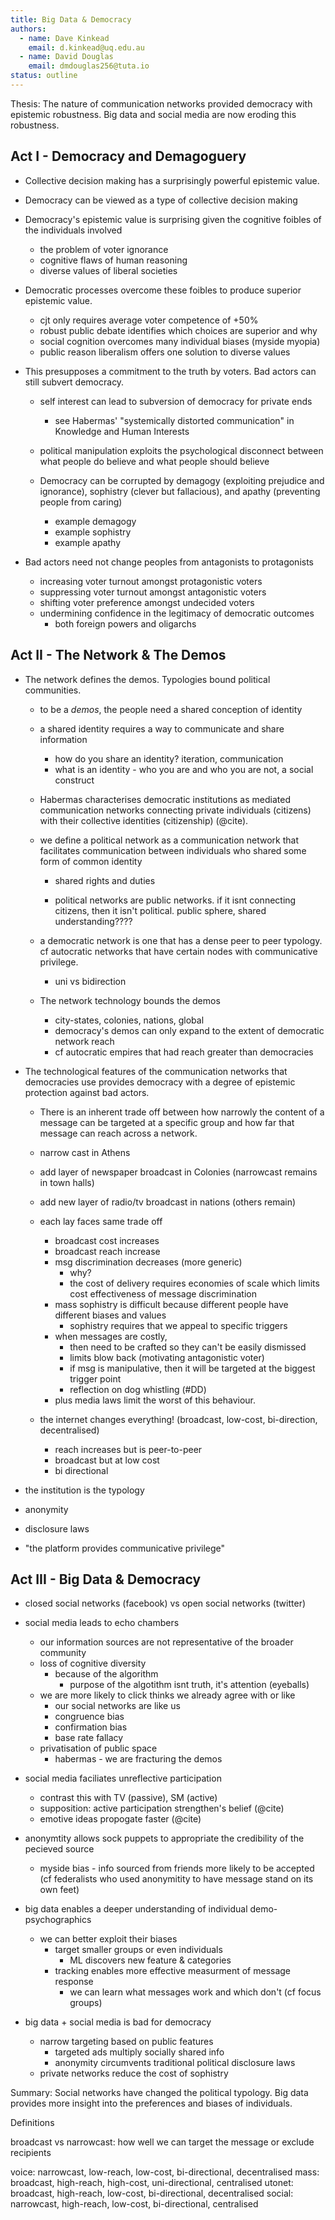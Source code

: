 ```yaml
---
title: Big Data & Democracy
authors: 
  - name: Dave Kinkead
    email: d.kinkead@uq.edu.au
  - name: David Douglas
    email: dmdouglas256@tuta.io
status: outline
---
```


Thesis: The nature of communication networks provided democracy with epistemic robustness.  Big data and social media are now eroding this robustness.

## Act I - Democracy and Demagoguery

- Collective decision making has a surprisingly powerful epistemic value.

- Democracy can be viewed as a type of collective decision making

- Democracy's epistemic value is surprising given the cognitive foibles of the individuals involved

  - the problem of voter ignorance
  - cognitive flaws of human reasoning
  - diverse values of liberal societies

- Democratic processes overcome these foibles to produce superior epistemic value.

  - cjt only requires average voter competence of +50%
  - robust public debate identifies which choices are superior and why
  - social cognition overcomes many individual biases (myside myopia) 
  - public reason liberalism offers one solution to diverse values

- This presupposes a commitment to the truth by voters. Bad actors can still subvert democracy.

  - self interest can lead to subversion of democracy for private ends
    - see Habermas' "systemically distorted communication" in Knowledge and Human Interests

  - political manipulation exploits the psychological disconnect between what people do believe and what people should believe

  - Democracy can be corrupted by demagogy (exploiting prejudice and ignorance), sophistry (clever but fallacious), and apathy (preventing people from caring)

    - example demagogy
    - example sophistry
    - example apathy

- Bad actors need not change peoples from antagonists to protagonists

  - increasing voter turnout amongst protagonistic voters
  - suppressing voter turnout amongst antagonistic voters
  - shifting voter preference amongst undecided voters
  - undermining confidence in the legitimacy of democratic outcomes
    - both foreign powers and oligarchs


## Act II - The Network & The Demos

- The network defines the demos. Typologies bound political communities.

  - to be a _demos_, the people need a shared conception of identity

  - a shared identity requires a way to communicate and share information
    - how do you share an identity? iteration, communication
    - what is an identity - who you are and who you are not, a social construct

  - Habermas characterises democratic institutions as mediated communication networks connecting private individuals (citizens) with their collective identities (citizenship) (@cite).

  - we define a political network as a communication network that facilitates communication between individuals who shared some form of common identity

    - shared rights and duties

    - political networks are public networks. if it isnt connecting citizens, then it isn't political.  public sphere, shared understanding????

  - a democratic network is one that has a dense peer to peer typology. cf autocratic networks that have certain nodes with communicative privilege.
    - uni vs bidirection

  - The network technology bounds the demos
    - city-states, colonies, nations, global
    - democracy's demos can only expand to the extent of democratic network reach
    - cf autocratic empires that had reach greater than democracies

- The technological features of the communication networks that democracies use provides democracy with a degree of epistemic protection against bad actors.

  - There is an inherent trade off between how narrowly the content of a message can be targeted at a specific group and how far that message can reach across a network.

  - narrow cast in Athens
  - add layer of newspaper broadcast in Colonies (narrowcast remains in town halls)
  - add new layer of radio/tv broadcast in nations (others remain)
  - each lay faces same trade off
    - broadcast cost increases
    - broadcast reach increase
    - msg discrimination decreases (more generic)
      - why?
      - the cost of delivery requires economies of scale which limits cost effectiveness of message discrimination
    - mass sophistry is difficult because different people have different biases and values
      - sophistry requires that we appeal to specific triggers     
    - when messages are costly, 
      - then need to be crafted so they can't be easily dismissed
      - limits blow back (motivating antagonistic voter)
      - if msg is manipulative, then it will be targeted at the biggest trigger point
      - reflection on dog whistling (#DD)
    - plus media laws limit the worst of this behaviour.      

  - the internet changes everything! (broadcast, low-cost, bi-direction, decentralised)
    - reach increases but is peer-to-peer
    - broadcast but at low cost
    - bi directional

- the institution is the typology
- anonymity
- disclosure laws

- "the platform provides communicative privilege"


## Act III - Big Data & Democracy

- closed social networks (facebook) vs open social networks (twitter) 

- social media leads to echo chambers
  - our information sources are not representative of the broader community
  - loss of cognitive diversity
    - because of the algorithm
      - purpose of the algotithm isnt truth, it's attention (eyeballs)
  - we are more likely to click thinks we already agree with or like
    - our social networks are like us
    - congruence bias
    - confirmation bias
    - base rate fallacy
  - privatisation of public space
    - habermas - we are fracturing the demos
- social media faciliates unreflective participation
  - contrast this with TV (passive), SM (active) 
  - supposition: active participation strengthen's belief (@cite)
  - emotive ideas propogate faster (@cite)
- anonymtity allows sock puppets to appropriate the credibility of the pecieved source
  - myside bias - info sourced from friends more likely to be accepted
  (cf federalists who used anonymitity to have message stand on its own feet)

- big data enables a deeper understanding of individual demo-psychographics
  - we can better exploit their biases
    - target smaller groups or even individuals
      - ML discovers new feature & categories
    - tracking enables more effective measurment of message response
      - we can learn what messages work and which don't (cf focus groups)

- big data + social media is bad for democracy
  - narrow targeting based on public features
    - targeted ads multiply socially shared info
    - anonymity circumvents traditional political disclosure laws
  - private networks reduce the cost of sophistry

Summary: Social networks have changed the political typology. Big data provides more insight into the preferences and biases of individuals.

Definitions

broadcast vs narrowcast: how well we can target the message or exclude recipients

voice: narrowcast, low-reach, low-cost, bi-directional, decentralised
mass: broadcast, high-reach, high-cost, uni-directional, centralised
utonet: broadcast, high-reach, low-cost, bi-directional, decentralised
social: narrowcast, high-reach, low-cost, bi-directional, centralised 
